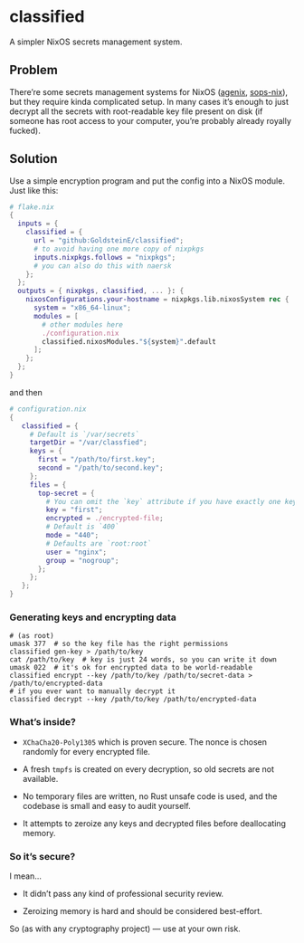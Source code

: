 # classified

A simpler NixOS secrets management system.

## Problem

There’re some secrets management systems for NixOS ([agenix], [sops-nix]), but they require kinda complicated setup. In many cases it’s enough to just decrypt all the secrets with root-readable key file present on disk (if someone has root access to your computer, you’re probably already royally fucked).

## Solution

Use a simple encryption program and put the config into a NixOS module. Just like this:

```nix
# flake.nix
{
  inputs = {
    classified = {
	  url = "github:GoldsteinE/classified";
	  # to avoid having one more copy of nixpkgs
	  inputs.nixpkgs.follows = "nixpkgs";
	  # you can also do this with naersk
	};
  };
  outputs = { nixpkgs, classified, ... }: {
    nixosConfigurations.your-hostname = nixpkgs.lib.nixosSystem rec {
	  system = "x86_64-linux";
      modules = [
	    # other modules here
		./configuration.nix
		classified.nixosModules."${system}".default
	  ];
	};
  };
}
```

and then

```nix
# configuration.nix
{
   classified = {
     # Default is `/var/secrets`
	 targetDir = "/var/classfied";
	 keys = {
	   first = "/path/to/first.key";
	   second = "/path/to/second.key";
	 };
	 files = {
	   top-secret = {
	     # You can omit the `key` attribute if you have exactly one key configured
	     key = "first";
		 encrypted = ./encrypted-file;
		 # Default is `400`
		 mode = "440";
		 # Defaults are `root:root`
		 user = "nginx";
		 group = "nogroup";
	   };
	 };
   };
}
```

### Generating keys and encrypting data

```shell
# (as root)
umask 377  # so the key file has the right permissions
classified gen-key > /path/to/key
cat /path/to/key  # key is just 24 words, so you can write it down
umask 022  # it's ok for encrypted data to be world-readable
classified encrypt --key /path/to/key /path/to/secret-data > /path/to/encrypted-data
# if you ever want to manually decrypt it
classified decrypt --key /path/to/key /path/to/encrypted-data
```

### What’s inside?

* `XChaCha20-Poly1305` which is proven secure. The nonce is chosen randomly for every encrypted file.

* A fresh `tmpfs` is created on every decryption, so old secrets are not available.

* No temporary files are written, no Rust unsafe code is used, and the codebase is small and easy to audit yourself.

* It attempts to zeroize any keys and decrypted files before deallocating memory.

### So it’s secure?

I mean...

* It didn’t pass any kind of professional security review.

* Zeroizing memory is hard and should be considered best-effort.

So (as with any cryptography project) — use at your own risk.

[agenix]: https://github.com/ryantm/agenix
[sops-nix]: https://github.com/Mic92/sops-nix
